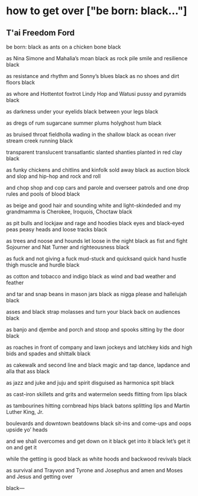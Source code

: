# how to get over ["be born: black..."]
## T'ai Freedom Ford
be born: black
as ants on a chicken bone black

as Nina Simone and Mahalia’s moan black
as rock pile smile and resilience black

as resistance and rhythm and Sonny’s blues black
as no shoes and dirt floors black

as whore and Hottentot foxtrot Lindy Hop
and Watusi pussy and pyramids black

as darkness under your eyelids black
between your legs black

as dregs of rum sugarcane summer
plums holyghost hum black

as bruised throat fieldholla wading in the shallow black
as ocean river stream creek running black

transparent translucent transatlantic slanted
shanties planted in red clay black

as funky chickens and chitlins and kinfolk sold away black
as auction block and slop and hip-hop and rock and roll

and chop shop and cop cars and parole and overseer
patrols and one drop rules and pools of blood black

as beige and good hair and sounding white and light-skindeded
and my grandmamma is Cherokee, Iroquois, Choctaw black

as pit bulls and lockjaw and rage and hoodies black
eyes and black-eyed peas peasy heads and loose tracks black

as trees and noose and hounds let loose in the night black
as fist and fight Sojourner and Nat Turner and righteousness black

as fuck and not giving a fuck mud-stuck and quicksand
quick hand hustle thigh muscle and hurdle black

as cotton and tobacco and indigo black
as wind and bad weather and feather

and tar and snap beans in mason jars black
as nigga please and hallelujah black

asses and black strap molasses and turn your black
back on audiences black

as banjo and djembe and porch and stoop and spooks
sitting by the door black

as roaches in front of company and lawn jockeys
and latchkey kids and high bids and spades and shittalk black

as cakewalk and second line and black
magic and tap dance, lapdance and alla that ass black

as jazz and juke and juju and spirit
disguised as harmonica spit black

as cast-iron skillets and grits and watermelon seeds
flitting from lips black

as tambourines hitting cornbread hips black
batons splitting lips and Martin Luther King, Jr.

boulevards and downtown beatdowns black
sit-ins and come-ups and oops upside yo’ heads

and we shall overcomes and get down on it black
get into it black let’s get it on and get it

while the getting is good black
as white hoods and backwood revivals black

as survival and Trayvon and Tyrone and Josephus
and amen and Moses and Jesus and getting over

black—